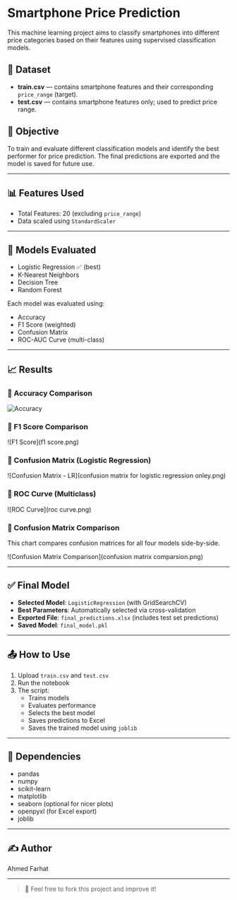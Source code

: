 
# Smartphone Price Prediction

This machine learning project aims to classify smartphones into different price categories based on their features using supervised classification models.

## 📁 Dataset

- **train.csv** — contains smartphone features and their corresponding `price_range` (target).
- **test.csv** — contains smartphone features only; used to predict price range.

## 🎯 Objective

To train and evaluate different classification models and identify the best performer for price prediction. The final predictions are exported and the model is saved for future use.

---

## 📊 Features Used

- Total Features: 20 (excluding `price_range`)
- Data scaled using `StandardScaler`

---

## 🧠 Models Evaluated

- Logistic Regression ✅ (best)
- K-Nearest Neighbors
- Decision Tree
- Random Forest

Each model was evaluated using:
- Accuracy
- F1 Score (weighted)
- Confusion Matrix
- ROC-AUC Curve (multi-class)

---

## 📈 Results

### 🔹 Accuracy Comparison

![Accuracy](accuracy.png)

### 🔹 F1 Score Comparison

![F1 Score](f1 score.png)

### 🔹 Confusion Matrix (Logistic Regression)

![Confusion Matrix - LR](confusion matrix for logistic regression onley.png)

### 🔹 ROC Curve (Multiclass)

![ROC Curve](roc curve.png)

### 🔹 Confusion Matrix Comparison

This chart compares confusion matrices for all four models side-by-side.

![Confusion Matrix Comparison](confusion matrix comparsion.png)

---

## ✅ Final Model

- **Selected Model**: `LogisticRegression` (with GridSearchCV)
- **Best Parameters**: Automatically selected via cross-validation
- **Exported File**: `final_predictions.xlsx` (includes test set predictions)
- **Saved Model**: `final_model.pkl`

---

## 📤 How to Use

1. Upload `train.csv` and `test.csv`
2. Run the notebook
3. The script:
    - Trains models
    - Evaluates performance
    - Selects the best model
    - Saves predictions to Excel
    - Saves the trained model using `joblib`

---

## 📎 Dependencies

- pandas
- numpy
- scikit-learn
- matplotlib
- seaborn (optional for nicer plots)
- openpyxl (for Excel export)
- joblib

---

## ✍️ Author

Ahmed Farhat

---

> 🔁 Feel free to fork this project and improve it!
